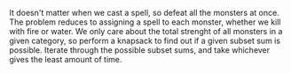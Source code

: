 It doesn't matter when we cast a spell, so defeat all the monsters at once. The
problem reduces to assigning a spell to each monster, whether we kill with fire or water. We only care about the total strenght of all monsters in a given category, so perform a knapsack to find out if a given subset sum is possible. Iterate through the possible subset sums, and take whichever gives the least amount of time.
